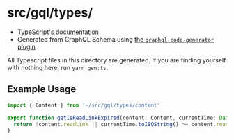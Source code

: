 # src/gql/types/

- [TypeScript's documentation](https://www.typescriptlang.org/docs/)
- Generated from GraphQL Schema using [the `graphql-code-generator` plugin](https://www.graphql-code-generator.com/docs/plugins/typescript)

All Typescript files in this directory are generated.  If you are finding yourself with nothing here, run `yarn gen:ts`.

## Example Usage

```javascript
import { Content } from '~/src/gql/types/content'

export function getIsReadLinkExpired(content: Content, currentTime: Date): boolean {
  return !content.readLink || currentTime.toISOString() >= content.readLink.expiresAt
}
```
